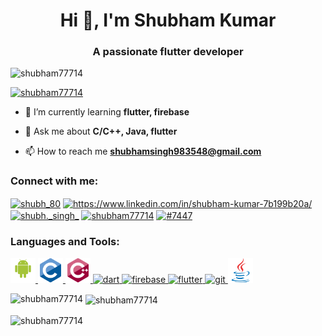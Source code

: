 

<h1 align="center">Hi 👋, I'm Shubham Kumar</h1>
<h3 align="center">A passionate flutter developer</h3>

<p align="left"> <img src="https://komarev.com/ghpvc/?username=shubham77714&label=Profile%20views&color=0e75b6&style=flat" alt="shubham77714" /> </p>

<p align="left"> <a href="https://github.com/ryo-ma/github-profile-trophy"><img src="https://github-profile-trophy.vercel.app/?username=shubham77714" alt="shubham77714" /></a> </p>

- 🌱 I’m currently learning **flutter, firebase**

- 💬 Ask me about **C/C++, Java, flutter**

- 📫 How to reach me **shubhamsingh983548@gmail.com**

<h3 align="left">Connect with me:</h3>
<p align="left">
<a href="https://twitter.com/shubh_80" target="blank"><img align="center" src="https://raw.githubusercontent.com/rahuldkjain/github-profile-readme-generator/master/src/images/icons/Social/twitter.svg" alt="shubh_80" height="30" width="40" /></a>
<a href="https://www.linkedin.com/in/shubham-kumar-7b199b20a/" target="blank"><img align="center" src="https://raw.githubusercontent.com/rahuldkjain/github-profile-readme-generator/master/src/images/icons/Social/linked-in-alt.svg" alt="https://www.linkedin.com/in/shubham-kumar-7b199b20a/" height="30" width="40" /></a>
<a href="https://instagram.com/shubh._singh_" target="blank"><img align="center" src="https://raw.githubusercontent.com/rahuldkjain/github-profile-readme-generator/master/src/images/icons/Social/instagram.svg" alt="shubh._singh_" height="30" width="40" /></a>
<a href="https://www.hackerrank.com/shubham77714" target="blank"><img align="center" src="https://raw.githubusercontent.com/rahuldkjain/github-profile-readme-generator/master/src/images/icons/Social/hackerrank.svg" alt="shubham77714" height="30" width="40" /></a>
<a href="https://discord.gg/#7447" target="blank"><img align="center" src="https://raw.githubusercontent.com/rahuldkjain/github-profile-readme-generator/master/src/images/icons/Social/discord.svg" alt="#7447" height="30" width="40" /></a>
</p>

<h3 align="left">Languages and Tools:</h3>
<p align="left"> <a href="https://developer.android.com" target="_blank" rel="noreferrer"> <img src="https://raw.githubusercontent.com/devicons/devicon/master/icons/android/android-original-wordmark.svg" alt="android" width="40" height="40"/> </a> <a href="https://www.cprogramming.com/" target="_blank" rel="noreferrer"> <img src="https://raw.githubusercontent.com/devicons/devicon/master/icons/c/c-original.svg" alt="c" width="40" height="40"/> </a> <a href="https://www.w3schools.com/cpp/" target="_blank" rel="noreferrer"> <img src="https://raw.githubusercontent.com/devicons/devicon/master/icons/cplusplus/cplusplus-original.svg" alt="cplusplus" width="40" height="40"/> </a> <a href="https://dart.dev" target="_blank" rel="noreferrer"> <img src="https://www.vectorlogo.zone/logos/dartlang/dartlang-icon.svg" alt="dart" width="40" height="40"/> </a> <a href="https://firebase.google.com/" target="_blank" rel="noreferrer"> <img src="https://www.vectorlogo.zone/logos/firebase/firebase-icon.svg" alt="firebase" width="40" height="40"/> </a> <a href="https://flutter.dev" target="_blank" rel="noreferrer"> <img src="https://www.vectorlogo.zone/logos/flutterio/flutterio-icon.svg" alt="flutter" width="40" height="40"/> </a> <a href="https://git-scm.com/" target="_blank" rel="noreferrer"> <img src="https://www.vectorlogo.zone/logos/git-scm/git-scm-icon.svg" alt="git" width="40" height="40"/> </a> <a href="https://www.java.com" target="_blank" rel="noreferrer"> <img src="https://raw.githubusercontent.com/devicons/devicon/master/icons/java/java-original.svg" alt="java" width="40" height="40"/> </a> </p>

<p><img align="left" src="https://github-readme-stats.vercel.app/api/top-langs?username=shubham77714&show_icons=true&locale=en&layout=compact" alt="shubham77714" /></p>

<p>&nbsp;<img align="center" src="https://github-readme-stats.vercel.app/api?username=shubham77714&show_icons=true&locale=en" alt="shubham77714" /></p>

<p><img align="center" src="https://github-readme-streak-stats.herokuapp.com/?user=shubham77714&" alt="shubham77714" /></p>
